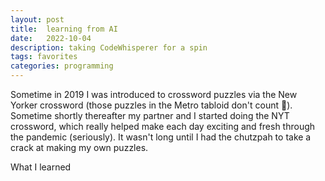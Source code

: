 ```yaml
---
layout: post
title:  learning from AI
date:   2022-10-04
description: taking CodeWhisperer for a spin
tags: favorites
categories: programming
---
```

Sometime in 2019 I was introduced to crossword puzzles via the New Yorker crossword (those puzzles in the Metro tabloid don't count 🧐). Sometime shortly thereafter my partner and I started doing the NYT crossword, which really helped make each day exciting and fresh through the pandemic (seriously). It wasn't long until I had the chutzpah to take a crack at making my own puzzles. 

What I learned